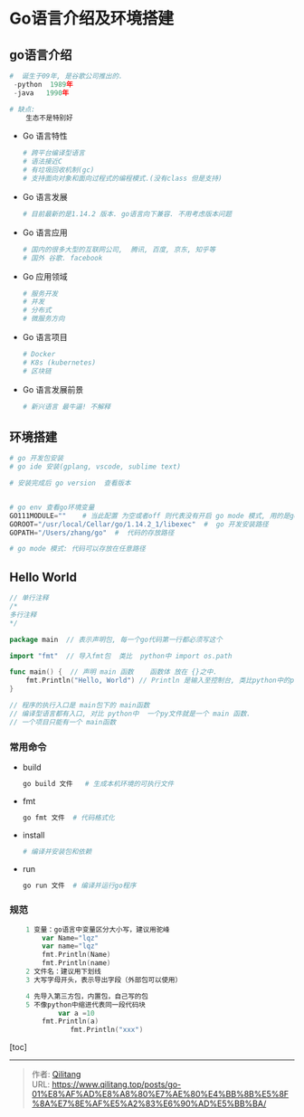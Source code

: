 # Go语言介绍及环境搭建






## go语言介绍

```python
#  诞生于09年, 是谷歌公司推出的.
 -python  1989年
 -java   1990年

# 缺点:
	生态不是特别好
```

- Go 语言特性

  ```python
  # 跨平台编译型语言
  # 语法接近C
  # 有垃圾回收机制(gc)
  # 支持面向对象和面向过程式的编程模式.(没有class 但是支持)
  ```

- Go 语言发展

  ```python
  # 目前最新的是1.14.2 版本. go语言向下兼容. 不用考虑版本问题
  ```

- Go 语言应用

  ```python
  # 国内的很多大型的互联网公司,  腾讯, 百度, 京东, 知乎等
  # 国外 谷歌. facebook
  ```

- Go 应用领域

  ```python
  # 服务开发
  # 并发
  # 分布式
  # 微服务方向
  
  ```

- Go 语言项目

  ```python
  # Docker
  # K8s (kubernetes)
  # 区块链
  ```

- Go 语言发展前景

  ```python
  # 新兴语言 最牛逼! 不解释
  ```

## 环境搭建

```python
# go 开发包安装
# go ide 安装(gplang, vscode, sublime text)

# 安装完成后 go version  查看版本


# go env 查看go环境变量
GO111MODULE=""    # 当此配置 为空或者off 则代表没有开启 go mode 模式, 用的是gopath 模式
GOROOT="/usr/local/Cellar/go/1.14.2_1/libexec"  #  go 开发安装路径
GOPATH="/Users/zhang/go"  #  代码的存放路径

# go mode 模式: 代码可以存放在任意路径
```

## Hello World

```go
// 单行注释
/*
多行注释
*/

package main  // 表示声明包, 每一个go代码第一行都必须写这个

import "fmt"  // 导入fmt包  类比  python中 import os.path

func main() {  // 声明 main 函数    函数体 放在 {}之中.
	fmt.Println("Hello, World") // Println 是输入至控制台, 类比python中的print
}

// 程序的执行入口是 main包下的 main函数
// 编译型语言都有入口, 对比 python中  一个py文件就是一个 main 函数.
// 一个项目只能有一个 main函数
```

### 常用命令

- build 

  ```python
  go build 文件   # 生成本机环境的可执行文件
  ```

- fmt 

  ```python
  go fmt 文件  # 代码格式化
  ```

- install

  ```python
  # 编译并安装包和依赖
  ```

- run

  ```python
  go run 文件  # 编译并运行go程序
  ```


### 规范

```go
	1 变量：go语言中变量区分大小写，建议用驼峰
		var Name="lqz"
		var name="lqz"
		fmt.Println(Name)
		fmt.Println(name)
	2 文件名：建议用下划线
	3 大写字母开头，表示导出字段（外部包可以使用）

	4 先导入第三方包，内置包，自己写的包
	5 不像python中缩进代表同一段代码块
			var a =10
		fmt.Println(a)
			   fmt.Println("xxx")
```





[toc]







---

> 作者: [Qilitang](https://github.com/qilitang)  
> URL: https://www.qilitang.top/posts/go-01%E8%AF%AD%E8%A8%80%E7%AE%80%E4%BB%8B%E5%8F%8A%E7%8E%AF%E5%A2%83%E6%90%AD%E5%BB%BA/  

